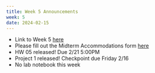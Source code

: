 ```yaml
---
title: Week 5 Announcements
week: 5
date: 2024-02-15
---
```


* Link to Week 5 [here](https://www.data8.org/sp24/index.html#week-5)
* Please fill out the Midterm Accommodations form [here](https://forms.gle/3LEGhBuEk84jzV8S9)
* HW 05 released! Due 2/21 5:00PM
* Project 1 released! Checkpoint due Friday 2/16
* No lab notebook this week
